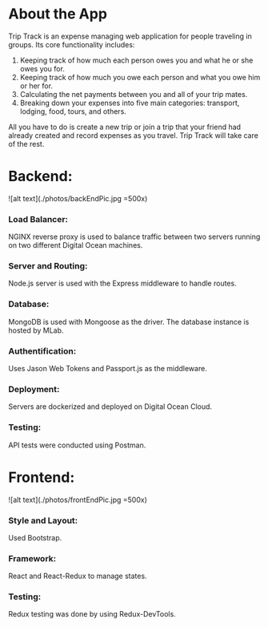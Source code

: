 # About the App
Trip Track is an expense managing web application for people traveling in groups. Its core functionality includes:
1. Keeping track of how much each person owes you and what he or she owes you for. 
2. Keeping track of how much you owe each person and what you owe him or her for. 
3. Calculating the net payments between you and all of your trip mates.
4. Breaking down your expenses into five main categories: transport, lodging, food, tours, and others. 

All you have to do is create a new trip or join a trip that your friend had already created and record expenses as you travel. Trip Track will take care of the rest.

# Backend:

![alt text](./photos/backEndPic.jpg =500x)
### Load Balancer: 
NGINX reverse proxy is used to balance traffic between two servers running on two different Digital Ocean machines. 

### Server and Routing: 
Node.js server is used with the Express middleware to handle routes.

### Database: 
MongoDB is used with Mongoose as the driver. The database instance is hosted by MLab. 
	
### Authentification: 
Uses Jason Web Tokens and Passport.js as the middleware. 

### Deployment:
Servers are dockerized and deployed on Digital Ocean Cloud. 

### Testing:
API tests were conducted using Postman. 

# Frontend: 

![alt text](./photos/frontEndPic.jpg =500x)

### Style and Layout:
Used Bootstrap. 
### Framework:
React and React-Redux to manage states. 
### Testing:
Redux testing was done by using Redux-DevTools.
